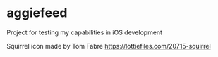 # aggiefeed
Project for testing my capabilities in iOS development 

Squirrel icon made by Tom Fabre
https://lottiefiles.com/20715-squirrel
